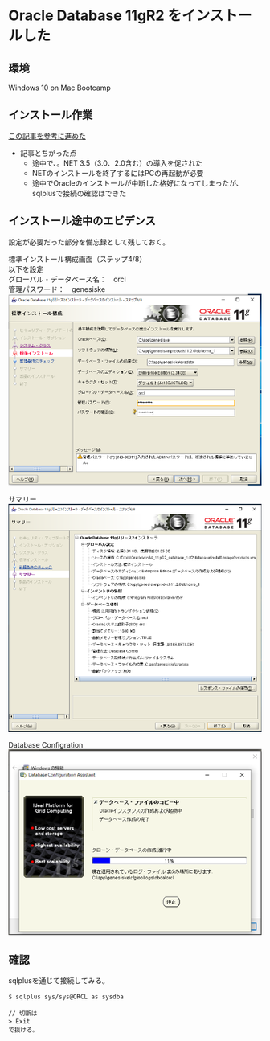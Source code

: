 # Oracle Database 11gR2 をインストールした

## 環境
Windows 10 on Mac Bootcamp

## インストール作業
[この記事を参考に進めた](https://www.doraxdora.com/blog/2018/07/10/5180/)
- 記事とちがった点
  - 途中で、。NET 3.5（3.0、2.0含む）の導入を促された
  - NETのインストールを終了するにはPCの再起動が必要
  - 途中でOracleのインストールが中断した格好になってしまったが、sqlplusで接続の確認はできた

## インストール途中のエビデンス
設定が必要だった部分を備忘録として残しておく。

標準インストール構成画面（ステップ4/8）  
以下を設定  
グローバル・データベース名：　orcl  
管理パスワード：　genesiske  
![標準インストール構成画面](./images/標準インストール構成画面.png)

サマリー
![サマリー画面](./images/サマリー画面.png)

Database Configration
![DatabaseConfigrationAssistant画面](./images/DatabaseConfigrationAssistant画面.png)

## 確認
sqlplusを通じて接続してみる。  

```Code
$ sqlplus sys/sys@ORCL as sysdba

// 切断は
> Exit
で抜ける。
```